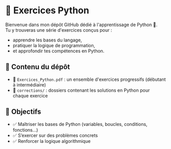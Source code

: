 # 📘 Exercices Python

Bienvenue dans mon dépôt GitHub dédié à l'apprentissage de Python 🐍.  
Tu y trouveras une série d'exercices conçus pour :

- apprendre les bases du langage,
- pratiquer la logique de programmation,
- et approfondir tes compétences en Python.


## 🧠 Contenu du dépôt

- 📄 `Exercices_Python.pdf` : un ensemble d'exercices progressifs (débutant à intermédiaire)
- 📁 `corrections/` : dossiers contenant les solutions en Python pour chaque exercice


## 🎯 Objectifs

- ✅ Maîtriser les bases de Python (variables, boucles, conditions, fonctions…)
- ✅ S’exercer sur des problèmes concrets
- ✅ Renforcer la logique algorithmique
